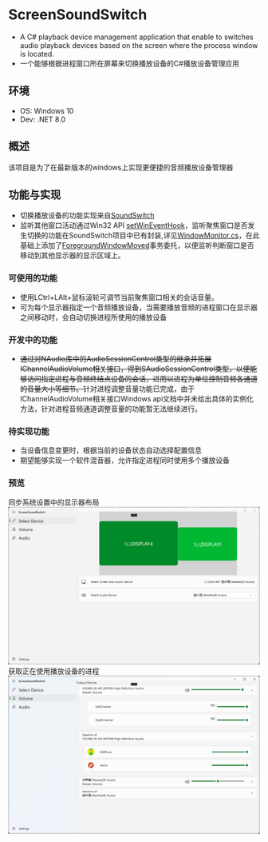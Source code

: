 # ScreenSoundSwitch
- A C#  playback device management application that enable to switches audio playback devices based on the screen where the process window is located.
- 一个能够根据进程窗口所在屏幕来切换播放设备的C#播放设备管理应用
## 环境
- OS: Windows 10
- Dev: .NET 8.0
## 概述
该项目是为了在最新版本的windows上实现更便捷的音频播放设备管理器
## 功能与实现
- 切换播放设备的功能实现来自[SoundSwitch](https://github.com/Belphemur/SoundSwitch/tree/dev/SoundSwitch)
- 监听其他窗口活动通过Win32 API [setWinEventHook](https://learn.microsoft.com/zh-cn/windows/win32/api/winuser/nf-winuser-setwineventhook)，监听聚焦窗口是否发生切换的功能在SoundSwitch项目中已有封装,详见[WindowMonitor.cs](https://github.com/Belphemur/SoundSwitch/blob/dev/SoundSwitch.Audio.Manager/WindowMonitor.cs)，在此基础上添加了[ForegroundWindowMoved](https://github.com/Lingwuxin/ScreenSoundSwitch/blob/master/SoundSwitch.Audio.Manager/WindowMonitor.cs)事务委托，以便监听判断窗口是否移动到其他显示器的显示区域上。
### 可使用的功能
- 使用LCtrl+LAlt+鼠标滚轮可调节当前聚焦窗口相关的会话音量。
- 可为每个显示器指定一个音频播放设备，当需要播放音频的进程窗口在显示器之间移动时，会自动切换进程所使用的播放设备
### 开发中的功能
- <del>通过对NAudio库中的AudioSessionControl类型的继承并拓展IChannelAudioVolume相关接口，得到SAudioSessionControl类型，以便能够访问指定进程与音频终结点设备的会话，进而以进程为单位控制音频各通道的音量大小等细节。</del>针对进程调整音量功能已完成，由于IChannelAudioVolume相关接口Windows api文档中并未给出具体的实例化方法，针对进程音频通道调整音量的功能暂无法继续进行。
### 待实现功能
- 当设备信息变更时，根据当前的设备状态自动选择配置信息
- 期望能够实现一个软件混音器，允许指定进程同时使用多个播放设备
### 预览
同步系统设置中的显示器布局
![alt text](image-5.png)
获取正在使用播放设备的进程
![alt text](image-6.png)